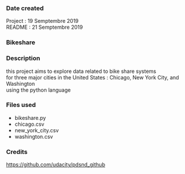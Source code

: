 ### Date created
Project : 19 Semptembre 2019  
README  : 21 Semptembre 2019  

### Bikeshare

### Description
this project aims to explore data related to bike share systems  
for three major cities in the United States : Chicago, New York City, and Washington  
using the python language

### Files used
- bikeshare.py  
- chicago.csv  
- new_york_city.csv  
- washington.csv

### Credits
https://github.com/udacity/pdsnd_github  

